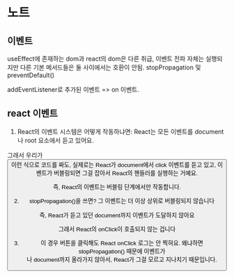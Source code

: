 # 노트

## 이벤트

useEffect에 존재하는 dom과 react의 dom은 다른 취급, 이벤트 전파 자체는 실행되지만 다른 기본 메서드들은 둘 사이에서는 호환이 안됨. stopPropagation 및 preventDefault()

addEventListener로 추가된 이벤트 => on 이벤트.

## react 이벤트

1. React의 이벤트 시스템은 어떻게 작동하냐면:
   React는 모든 이벤트를 document나 root 요소에서 듣고 있어요.

그래서 우리가 <button onClick={...} /> 이런 식으로 코드를 짜도, 실제로는 React가 document에서 click 이벤트를 듣고 있고, 이벤트가 버블링되면 그걸 잡아서 React의 핸들러를 실행하는 거예요.

즉, React의 이벤트는 버블링 단계에서만 작동합니다.

2. stopPropagation()을 쓰면?
   그 이벤트는 더 이상 상위로 버블링되지 않습니다

즉, React가 듣고 있던 document까지 이벤트가 도달하지 않아요

그래서 React의 onClick이 호출되지 않는 겁니다

3. 이 경우 버튼을 클릭해도 React onClick 로그는 안 찍혀요. 왜냐하면 stopPropagation() 때문에 이벤트가 <div>나 document까지 올라가지 않아서, React가 그걸 모르고 지나치기 때문입니다.
